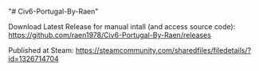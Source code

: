 "# Civ6-Portugal-By-Raen" 

Download Latest Release for manual intall (and access source code):
https://github.com/raen1978/Civ6-Portugal-By-Raen/releases

Published at Steam:
https://steamcommunity.com/sharedfiles/filedetails/?id=1326714704
